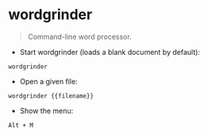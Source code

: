 # wordgrinder

> Command-line word processor.

- Start wordgrinder (loads a blank document by default):

`wordgrinder`

- Open a given file:

`wordgrinder {{filename}}`

- Show the menu:

`Alt + M`
